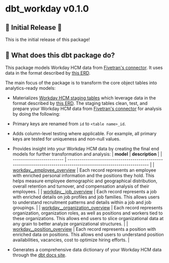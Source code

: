 # dbt_workday v0.1.0

## 🎉 Initial Release 🎉
This is the initial release of this package!

## 📣 What does this dbt package do?
This package models Workday HCM data from [Fivetran's connector](https://fivetran.com/docs/applications/workday-hcm). It uses data in the format described by [this ERD](https://fivetran.com/docs/applications/workday-hcm#schemainformation).

The main focus of the package is to transform the core object tables into analytics-ready models:
<!--section="workday_model"-->
  - Materializes [Workday HCM staging tables](https://fivetran.github.io/dbt_workday/#!/overview/workday/models/?g_v=1) which leverage data in the format described by [this ERD](https://fivetran.com/docs/applications/workday-hcm/#schemainformation). The staging tables clean, test, and prepare your Workday HCM data from [Fivetran's connector](https://fivetran.com/docs/applications/workday-hcm) for analysis by doing the following:
  - Primary keys are renamed from `id` to `<table name>_id`. 
  - Adds column-level testing where applicable. For example, all primary keys are tested for uniqueness and non-null values.
  - Provides insight into your Workday HCM data by creating the final end models for further transformation and analysis:
| **model**                 | **description**                                                                                                    |
| ------------------------- | ------------------------------------------------------------------------------------------------------------------ |
| [workday__employee_overview](https://fivetran.github.io/dbt_workday/#!/model/model.workday.workday__employee_overview)  | Each record represents an employee with enriched personal information and the positions they hold. This helps measure employee demographic and geographical distribution, overall retention and turnover, and compensation analysis of their employees. |
| [workday__job_overview](https://fivetran.github.io/dbt_workday/#!/model/model.workday.workday__job_overview)  | Each record represents a job with enriched details on job profiles and job families. This allows users to understand recruitment patterns and details within a job and job groupings. |
| [workday__organization_overview](https://fivetran.github.io/dbt_workday/#!/model/model.workday.workday__organization_overview) |  Each record represents organization, organization roles, as well as positions and workers tied to these organizations. This allows end users to slice organizational data at any grain to better analyze organizational structures.  |
| [workday__position_overview](https://fivetran.github.io/dbt_workday/#!/model/model.workday.workday__position_overview) | Each record represents a position with enriched data on positions. This allows end users to understand position availabilities, vacancies, cost to optimize hiring efforts. |

  - Generates a comprehensive data dictionary of your Workday HCM data through the [dbt docs site](https://fivetran.github.io/dbt_workday/).